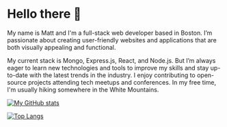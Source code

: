 # Hello there 👋

My name is Matt and I'm a full-stack web developer based in Boston. I’m passionate about creating user-friendly websites and applications that are both visually appealing and functional.

My current stack is Mongo, Express.js, React, and Node.js. But I’m always eager to learn new technologies and tools to improve my skills and stay up-to-date with the latest trends in the industry. I enjoy contributing to open-source projects attending tech meetups and conferences. In my free time, I'm usually hiking somewhere in the White Mountains.

[![My GitHub stats](https://github-readme-stats.vercel.app/api?username=spghtti&hide=stars&theme=tokyonight&show_icons=true)](https://github.com/anuraghazra/github-readme-stats)

[![Top Langs](https://github-readme-stats.vercel.app/api/top-langs/?username=spghtti&layout=compact&theme=tokyonight)](https://github.com/anuraghazra/github-readme-stats)
